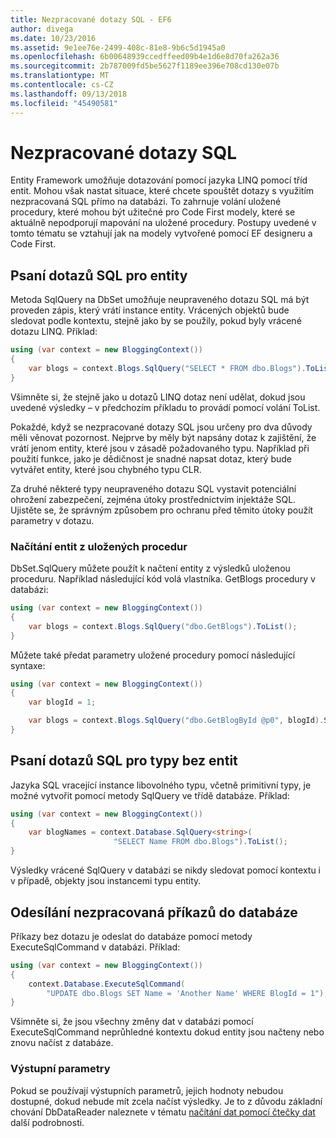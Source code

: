 ```yaml
---
title: Nezpracované dotazy SQL - EF6
author: divega
ms.date: 10/23/2016
ms.assetid: 9e1ee76e-2499-408c-81e8-9b6c5d1945a0
ms.openlocfilehash: 6b00648939ccedffeed09b4e1d6e8d70fa262a36
ms.sourcegitcommit: 2b787009fd5be5627f1189ee396e708cd130e07b
ms.translationtype: MT
ms.contentlocale: cs-CZ
ms.lasthandoff: 09/13/2018
ms.locfileid: "45490581"
---
```

# <a name="raw-sql-queries"></a>Nezpracované dotazy SQL
Entity Framework umožňuje dotazování pomocí jazyka LINQ pomocí tříd entit. Mohou však nastat situace, které chcete spouštět dotazy s využitím nezpracovaná SQL přímo na databázi. To zahrnuje volání uložené procedury, které mohou být užitečné pro Code First modely, které se aktuálně nepodporují mapování na uložené procedury. Postupy uvedené v tomto tématu se vztahují jak na modely vytvořené pomocí EF designeru a Code First.  

## <a name="writing-sql-queries-for-entities"></a>Psaní dotazů SQL pro entity  

Metoda SqlQuery na DbSet umožňuje neupraveného dotazu SQL má být proveden zápis, který vrátí instance entity. Vrácených objektů bude sledovat podle kontextu, stejně jako by se použily, pokud byly vrácené dotazu LINQ. Příklad:  

``` csharp  
using (var context = new BloggingContext())
{
    var blogs = context.Blogs.SqlQuery("SELECT * FROM dbo.Blogs").ToList();
}
```  

Všimněte si, že stejně jako u dotazů LINQ dotaz není udělat, dokud jsou uvedené výsledky – v předchozím příkladu to provádí pomocí volání ToList.  

Pokaždé, když se nezpracované dotazy SQL jsou určeny pro dva důvody měli věnovat pozornost. Nejprve by měly být napsány dotaz k zajištění, že vrátí jenom entity, které jsou v zásadě požadovaného typu. Například při použití funkce, jako je dědičnost je snadné napsat dotaz, který bude vytvářet entity, které jsou chybného typu CLR.  

Za druhé některé typy neupraveného dotazu SQL vystavit potenciální ohrožení zabezpečení, zejména útoky prostřednictvím injektáže SQL. Ujistěte se, že správným způsobem pro ochranu před těmito útoky použít parametry v dotazu.  

### <a name="loading-entities-from-stored-procedures"></a>Načítání entit z uložených procedur  

DbSet.SqlQuery můžete použít k načtení entity z výsledků uloženou proceduru. Například následující kód volá vlastníka. GetBlogs procedury v databázi:  

``` csharp
using (var context = new BloggingContext())
{
    var blogs = context.Blogs.SqlQuery("dbo.GetBlogs").ToList();
}
```  

Můžete také předat parametry uložené procedury pomocí následující syntaxe:  

``` csharp
using (var context = new BloggingContext())
{
    var blogId = 1;

    var blogs = context.Blogs.SqlQuery("dbo.GetBlogById @p0", blogId).Single();
}
```  

## <a name="writing-sql-queries-for-non-entity-types"></a>Psaní dotazů SQL pro typy bez entit  

Jazyka SQL vracející instance libovolného typu, včetně primitivní typy, je možné vytvořit pomocí metody SqlQuery ve třídě databáze. Příklad:  

``` csharp
using (var context = new BloggingContext())
{
    var blogNames = context.Database.SqlQuery<string>(
                       "SELECT Name FROM dbo.Blogs").ToList();
}
```  

Výsledky vrácené SqlQuery v databázi se nikdy sledovat pomocí kontextu i v případě, objekty jsou instancemi typu entity.  

## <a name="sending-raw-commands-to-the-database"></a>Odesílání nezpracovaná příkazů do databáze  

Příkazy bez dotazu je odeslat do databáze pomocí metody ExecuteSqlCommand v databázi. Příklad:  

``` csharp
using (var context = new BloggingContext())
{
    context.Database.ExecuteSqlCommand(
        "UPDATE dbo.Blogs SET Name = 'Another Name' WHERE BlogId = 1");
}
```  

Všimněte si, že jsou všechny změny dat v databázi pomocí ExecuteSqlCommand neprůhledné kontextu dokud entity jsou načteny nebo znovu načíst z databáze.  

### <a name="output-parameters"></a>Výstupní parametry  

Pokud se používají výstupních parametrů, jejich hodnoty nebudou dostupné, dokud nebude mít zcela načíst výsledky. Je to z důvodu základní chování DbDataReader naleznete v tématu [načítání dat pomocí čtečky dat](http://go.microsoft.com/fwlink/?LinkID=398589) další podrobnosti.  
